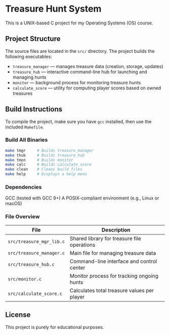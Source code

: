 # Treasure Hunt System

This is a UNIX-based C project for my Operating Systems (OS) course.

## Project Structure

The source files are located in the `src/` directory. The project builds the following executables:

- `treasure_manager` — manages treasure data (creation, storage, updates)
- `treasure_hub` — interactive command-line hub for launching and managing hunts
- `monitor` — background process for monitoring treasure hunts
- `calculate_score` — utility for computing player scores based on owned treasures

## Build Instructions

To compile the project, make sure you have `gcc` installed, then use the included `Makefile`.

### Build All Binaries

```bash
make tmgr     # Builds treasure_manager
make thub     # Builds treasure_hub
make tmon     # Builds monitor
make calc     # Builds calculate_score
make clean    # Cleans build files
make help     # Displays a help menu
```

### Dependencies

GCC (tested with GCC 9+)
A POSIX-compliant environment (e.g., Linux or macOS)

### File Overview

| File                     | Description                                 |
| ------------------------ | ------------------------------------------- |
| `src/treasure_mgr_lib.c` | Shared library for treasure file operations |
| `src/treasure_manager.c` | Main file for managing treasure data        |
| `src/treasure_hub.c`     | Command-line interface and control center   |
| `src/monitor.c`          | Monitor process for tracking ongoing hunts  |
| `src/calculate_score.c`  | Calculates total treasure values per player |

## License

This project is purely for educational purposes.